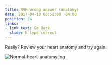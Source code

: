```yaml
---
title: RVH wrong answer (anatomy)
date: 2017-04-10 00:51:00 -04:00
position: 24
links:
- link_text: Go Back
  slide: K type correct
---
```


Really? Review your heart anatomy and try again.

![Normal-heart-anatomy.jpg](/uploads/Normal-heart-anatomy.jpg)